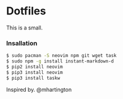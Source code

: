 # Dotfiles
This is a small. 

### Insallation
```bash
$ sudo pacman -S neovim npm git wget task 
$ sudo npm -g install instant-markdown-d
$ pip2 install neovim
$ pip3 install neovim
$ pip3 install taskw
```


Inspired by. @mhartington

